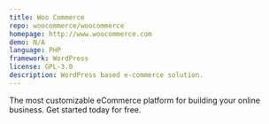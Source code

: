 ```yaml
---
title: Woo Commerce
repo: woocommerce/woocommerce
homepage: http://www.woocommerce.com
demo: N/A
language: PHP
framework: WordPress
license: GPL-3.0
description: WordPress based e-commerce solution.
---
```


The most customizable eCommerce
platform for building your online business.
Get started today for free.